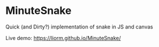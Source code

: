 # MinuteSnake
Quick (and Dirty?) implementation of snake in JS and canvas

Live demo: https://liorm.github.io/MinuteSnake/
